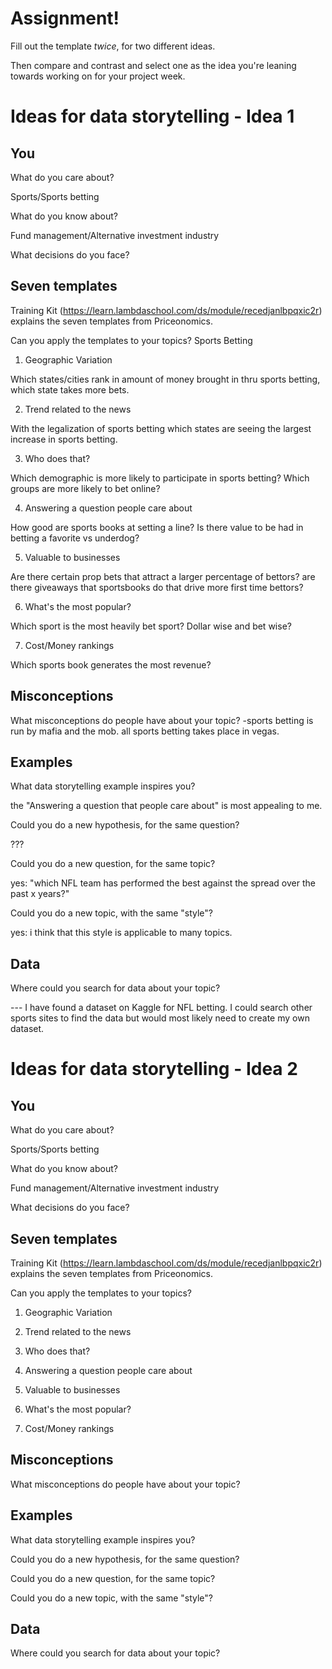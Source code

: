 # Assignment!

Fill out the template *twice*, for two different ideas.

Then compare and contrast and select one as the idea you're leaning towards
working on for your project week.


# Ideas for data storytelling - Idea 1

## You

What do you care about?

Sports/Sports betting

What do you know about?

Fund management/Alternative investment industry

What decisions do you face?




## Seven templates

Training Kit (https://learn.lambdaschool.com/ds/module/recedjanlbpqxic2r) explains the seven templates from Priceonomics.

Can you apply the templates to your topics? Sports Betting

1. Geographic Variation

  Which states/cities rank in amount of money brought in thru sports betting, which state takes more bets. 

2. Trend related to the news

  With the legalization of sports betting which states are seeing the largest increase in sports betting.

3. Who does that?

  Which demographic is more likely to participate in sports betting? Which groups are more likely to bet online?

4. Answering a question people care about

  How good are sports books at setting a line? Is there value to be had in betting a favorite vs underdog?

5. Valuable to businesses

  Are there certain prop bets that attract a larger percentage of bettors? are there giveaways that sportsbooks do that drive more first time bettors?

6. What's the most popular?

  Which sport is the most heavily bet sport? Dollar wise and bet wise? 

7. Cost/Money rankings

  Which sports book generates the most revenue?

## Misconceptions

What misconceptions do people have about your topic?
  -sports betting is run by mafia and the mob. all sports betting takes place in vegas. 


## Examples

What data storytelling example inspires you?

  the "Answering a question that people care about" is most appealing to me. 

Could you do a new hypothesis, for the same question?

  ???

Could you do a new question, for the same topic?

  yes: "which NFL team has performed the best against the spread over the past x years?"

Could you do a new topic, with the same "style"?

  yes: i think that this style is applicable to many topics. 


## Data

Where could you search for data about your topic?

--- I have found a dataset on Kaggle for NFL betting. I could search other sports sites to find the data but would most likely need to create my own dataset.

# Ideas for data storytelling - Idea 2

## You

What do you care about?

  Sports/Sports betting

What do you know about?

  Fund management/Alternative investment industry

What decisions do you face?


## Seven templates

Training Kit (https://learn.lambdaschool.com/ds/module/recedjanlbpqxic2r) explains the seven templates from Priceonomics.

Can you apply the templates to your topics? 

1. Geographic Variation


2. Trend related to the news


3. Who does that?


4. Answering a question people care about


5. Valuable to businesses


6. What's the most popular?


7. Cost/Money rankings


## Misconceptions

What misconceptions do people have about your topic?


## Examples

What data storytelling example inspires you?


Could you do a new hypothesis, for the same question?


Could you do a new question, for the same topic?


Could you do a new topic, with the same "style"?


## Data

Where could you search for data about your topic?
